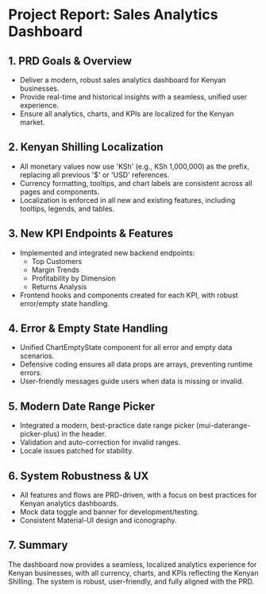 # Project Report: Sales Analytics Dashboard

## 1. PRD Goals & Overview
- Deliver a modern, robust sales analytics dashboard for Kenyan businesses.
- Provide real-time and historical insights with a seamless, unified user experience.
- Ensure all analytics, charts, and KPIs are localized for the Kenyan market.

## 2. Kenyan Shilling Localization
- All monetary values now use 'KSh' (e.g., KSh 1,000,000) as the prefix, replacing all previous '$' or 'USD' references.
- Currency formatting, tooltips, and chart labels are consistent across all pages and components.
- Localization is enforced in all new and existing features, including tooltips, legends, and tables.

## 3. New KPI Endpoints & Features
- Implemented and integrated new backend endpoints:
  - Top Customers
  - Margin Trends
  - Profitability by Dimension
  - Returns Analysis
- Frontend hooks and components created for each KPI, with robust error/empty state handling.

## 4. Error & Empty State Handling
- Unified ChartEmptyState component for all error and empty data scenarios.
- Defensive coding ensures all data props are arrays, preventing runtime errors.
- User-friendly messages guide users when data is missing or invalid.

## 5. Modern Date Range Picker
- Integrated a modern, best-practice date range picker (mui-daterange-picker-plus) in the header.
- Validation and auto-correction for invalid ranges.
- Locale issues patched for stability.

## 6. System Robustness & UX
- All features and flows are PRD-driven, with a focus on best practices for Kenyan analytics dashboards.
- Mock data toggle and banner for development/testing.
- Consistent Material-UI design and iconography.

## 7. Summary
The dashboard now provides a seamless, localized analytics experience for Kenyan businesses, with all currency, charts, and KPIs reflecting the Kenyan Shilling. The system is robust, user-friendly, and fully aligned with the PRD. 